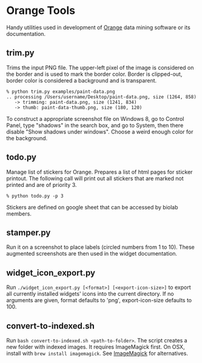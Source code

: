 Orange Tools
============

Handy utilities used in development of [Orange](http://orange.biolab.si) 
data mining software or its documentation. 

trim.py
-------
Trims the input PNG file. The upper-left pixel of the image is considered on
the border and is used to mark the border color. Border is clipped-out, border
color is considered a background and is transparent. 

    % python trim.py examples/paint-data.png
    .. processing /Users/username/Desktop/paint-data.png, size (1264, 858)
       -> trimming: paint-data.png, size (1241, 834)
       -> thumb: paint-data-thumb.png, size (180, 120)

To construct a appropriate screenshot file on Windows 8, go to Control Panel, 
type "shadows" in the search box, and go to System, then there disable 
"Show shadows under windows". Choose a weird enough color for the background.

todo.py
-------
Manage list of stickers for Orange. Prepares a list of html pages for sticker
printout. The following call will print out all stickers that are marked not
printed and are of priority 3.

    % python todo.py -p 3

Stickers are defined on google sheet that can be accessed by biolab members.

stamper.py
----------
Run it on a screenshot to place labels (circled numbers from 1 to 10).
These augmented screenshots are then used in the widget documentation.

widget\_icon\_export.py
---------------------
Run `./widget_icon_export.py [<format>] [<export-icon-size>]` to export all 
currently installed widgets' icons into the current directory. If no arguments
are given, format defaults to 'png', export-icon-size defaults to 100.

convert-to-indexed.sh
---------------------
Run `bash convert-to-indexed.sh <path-to-folder>`. The script creates a new folder with indexed images. It requires ImageMagick first. On OSX, install with `brew install imagemagick`. See [ImageMagick](https://imagemagick.org/script/download.php) for alternatives.



